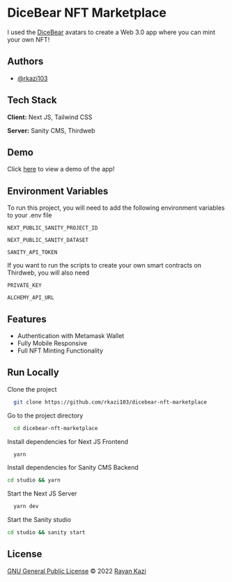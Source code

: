 
# DiceBear NFT Marketplace

I used the [DiceBear](https://avatars.dicebear.com/) avatars to create a Web 3.0 app where you can mint your own NFT!

## Authors

- [@rkazi103](https://www.github.com/rkazi103)


## Tech Stack

**Client:** Next JS, Tailwind CSS

**Server:** Sanity CMS, Thirdweb

## Demo

Click [here](https://dicebear-nft-marketplace.vercel.app/) to view a demo of the app!


## Environment Variables

To run this project, you will need to add the following environment variables to your .env file

`NEXT_PUBLIC_SANITY_PROJECT_ID`

`NEXT_PUBLIC_SANITY_DATASET`

`SANITY_API_TOKEN`

If you want to run the scripts to create your own smart contracts on Thirdweb, you will also need

`PRIVATE_KEY`

`ALCHEMY_API_URL`
## Features

- Authentication with Metamask Wallet
- Fully Mobile Responsive
- Full NFT Minting Functionality 


## Run Locally

Clone the project

```bash
  git clone https://github.com/rkazi103/dicebear-nft-marketplace
```

Go to the project directory

```bash
  cd dicebear-nft-marketplace
```

Install dependencies for Next JS Frontend

```bash
  yarn
```

Install dependencies for Sanity CMS Backend

```bash
cd studio && yarn
```

Start the Next JS Server

```bash
  yarn dev
```

Start the Sanity studio

```bash
cd studio && sanity start
```

## License
[GNU General Public License](https://github.com/rkazi103/ig-ui-app/blob/main/LICENSE) © 2022 [Rayan Kazi](https://github.com/rkazi103)
